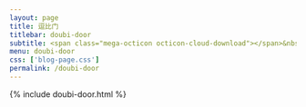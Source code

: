 ```yaml
---
layout: page
title: 逗比门
titlebar: doubi-door
subtitle: <span class="mega-octicon octicon-cloud-download"></span>&nbsp;&nbsp;
menu: doubi-door
css: ['blog-page.css']
permalink: /doubi-door
---
```


{% include doubi-door.html %}